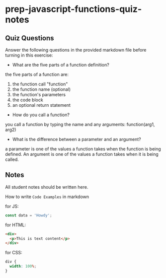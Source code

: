 # prep-javascript-functions-quiz-notes

## Quiz Questions

Answer the following questions in the provided markdown file before turning in this exercise:

- What are the five parts of a function definition?

the five parts of a function are:

1. the function call "function"
2. the function name (optional)
3. the function's parameters
4. the code block
5. an optional return statement

- How do you call a function?

you call a function by typing the name and any arguments:
function(arg1, arg2)

- What is the difference between a parameter and an argument?

a parameter is one of the values a function takes when the function is being defined. An argument is one of the values a function takes when it is being called.

## Notes

All student notes should be written here.

How to write `Code Examples` in markdown

for JS:

```javascript
const data = 'Howdy';
```

for HTML:

```html
<div>
  <p>This is text content</p>
</div>
```

for CSS:

```css
div {
  width: 100%;
}
```
